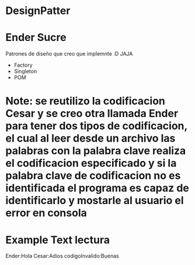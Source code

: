 # DesignPatter
# Ender Sucre
Patrones de diseño que creo que implemnte :D JAJA
- Factory
- Singleton
- POM
# Note: se reutilizo la codificacion Cesar y se creo otra llamada Ender para tener dos tipos de codificacion, el cual al leer desde un archivo las palabras con la palabra clave realiza el codificacion especificado y si la palabra clave de codificacion no es identificada el programa es capaz de identificarlo y mostarle al usuario el error en consola

# Example Text lectura
Ender:Hola
Cesar:Adios
codigoInvalido:Buenas
